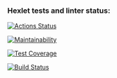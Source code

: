 ### Hexlet tests and linter status:
[![Actions Status](https://github.com/ricerockett/python-project-50/actions/workflows/hexlet-check.yml/badge.svg)](https://github.com/ricerockett/python-project-50/actions)

[![Maintainability](https://api.codeclimate.com/v1/badges/91f47eedd00d6857eb83/maintainability)](https://codeclimate.com/github/ricerockett/python-project-50/maintainability)

[![Test Coverage](https://api.codeclimate.com/v1/badges/91f47eedd00d6857eb83/test_coverage)](https://codeclimate.com/github/ricerockett/python-project-50/test_coverage)

[![Build Status](https://github.com/ricerockett/python-project-50/workflows/pyci.yml/badge.svg)](https://github.com/ricerockett/python-project-50/actions/workflows/pyci.yml)

